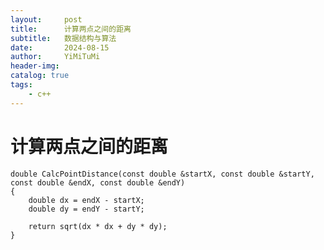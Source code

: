 ```yaml
---
layout:     post
title:      计算两点之间的距离
subtitle:   数据结构与算法
date:       2024-08-15
author:     YiMiTuMi
header-img: 
catalog: true
tags:
    - c++
---
```


# 计算两点之间的距离


	double CalcPointDistance(const double &startX, const double &startY, const double &endX, const double &endY)
	{
	    double dx = endX - startX;
	    double dy = endY - startY;
	
	    return sqrt(dx * dx + dy * dy);
	}